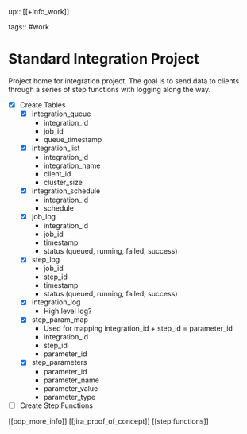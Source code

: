 up:: [[+info_work]]

tags:: #work 

# Standard Integration Project
Project home for integration project.
The goal is to send data to clients through a series of step functions with logging along the way.

- [x] Create Tables
	- [x] integration_queue
		- integration_id
		- job_id
		- queue_timestamp
	- [x] integration_list
		- integration_id
		- integration_name
		- client_id
		- cluster_size
	- [x] integration_schedule
		- integration_id
		- schedule
	- [x] job_log
		- integration_id
		- job_id
		- timestamp
		- status (queued, running, failed, success)
	- [x] step_log
		- job_id
		- step_id
		- timestamp
		- status (queued, running, failed, success)
	- [x] integration_log
		- High level log?
	- [x] step_param_map
		- Used for mapping integration_id + step_id = parameter_id
		- integration_id
		- step_id
		- parameter_id
	- [x] step_parameters
		- parameter_id
		- parameter_name
		- parameter_value
		- parameter_type
- [ ] Create Step Functions

[[odp_more_info]]
[[jira_proof_of_concept]]
[[step functions]]